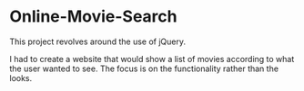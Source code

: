 # Online-Movie-Search

This project revolves around the use of jQuery. 

I had to create a website that would show a list of movies according to what the user wanted to see. The focus is on the functionality rather than the looks.
